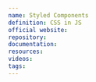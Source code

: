 ```yaml
---
name: Styled Components
definition: CSS in JS
official website:
repository:
documentation:
resources:
videos: 
tags:
---
```

